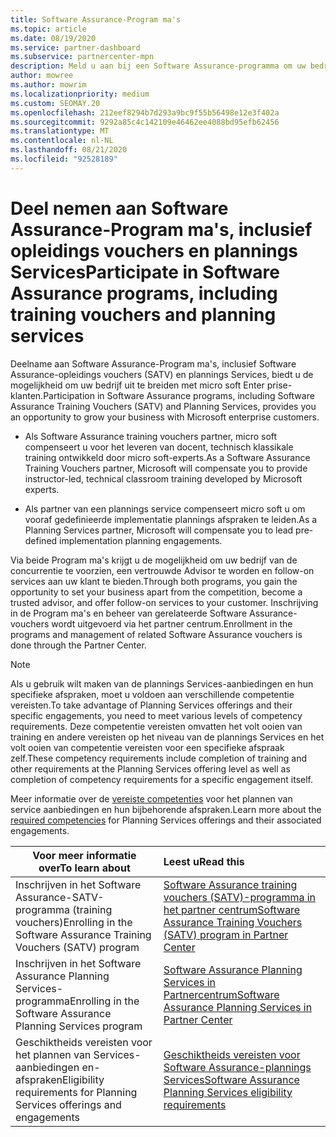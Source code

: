 ```yaml
---
title: Software Assurance-Program ma's
ms.topic: article
ms.date: 08/19/2020
ms.service: partner-dashboard
ms.subservice: partnercenter-mpn
description: Meld u aan bij een Software Assurance-programma om uw bedrijf te bouwen en te compenseren voor het leveren van training en het plannen van zakelijke klanten.
author: mowree
ms.author: mowrim
ms.localizationpriority: medium
ms.custom: SEOMAY.20
ms.openlocfilehash: 212eef8294b7d293a9bc9f55b56498e12e3f402a
ms.sourcegitcommit: 9292a85c4c142109e46462ee4088bd95efb62456
ms.translationtype: MT
ms.contentlocale: nl-NL
ms.lasthandoff: 08/21/2020
ms.locfileid: "92528189"
---
```

# <a name="participate-in-software-assurance-programs-including-training-vouchers-and-planning-services"></a><span data-ttu-id="2bc6c-103">Deel nemen aan Software Assurance-Program ma's, inclusief opleidings vouchers en plannings Services</span><span class="sxs-lookup"><span data-stu-id="2bc6c-103">Participate in Software Assurance programs, including training vouchers and planning services</span></span>

<span data-ttu-id="2bc6c-104">Deelname aan Software Assurance-Program ma's, inclusief Software Assurance-opleidings vouchers (SATV) en plannings Services, biedt u de mogelijkheid om uw bedrijf uit te breiden met micro soft Enter prise-klanten.</span><span class="sxs-lookup"><span data-stu-id="2bc6c-104">Participation in Software Assurance programs, including Software Assurance Training Vouchers (SATV) and Planning Services, provides you an opportunity to grow your business with Microsoft enterprise customers.</span></span> 

- <span data-ttu-id="2bc6c-105">Als Software Assurance training vouchers partner, micro soft compenseert u voor het leveren van docent, technisch klassikale training ontwikkeld door micro soft-experts.</span><span class="sxs-lookup"><span data-stu-id="2bc6c-105">As a Software Assurance Training Vouchers partner, Microsoft will compensate you to provide instructor-led, technical classroom training developed by Microsoft experts.</span></span> 

- <span data-ttu-id="2bc6c-106">Als partner van een plannings service compenseert micro soft u om vooraf gedefinieerde implementatie plannings afspraken te leiden.</span><span class="sxs-lookup"><span data-stu-id="2bc6c-106">As a Planning Services partner, Microsoft will compensate you to lead pre-defined implementation planning engagements.</span></span> 

<span data-ttu-id="2bc6c-107">Via beide Program ma's krijgt u de mogelijkheid om uw bedrijf van de concurrentie te voorzien, een vertrouwde Advisor te worden en follow-on services aan uw klant te bieden.</span><span class="sxs-lookup"><span data-stu-id="2bc6c-107">Through both programs, you gain the opportunity to set your business apart from the competition, become a trusted advisor, and offer follow-on services to your customer.</span></span> <span data-ttu-id="2bc6c-108">Inschrijving in de Program ma's en beheer van gerelateerde Software Assurance-vouchers wordt uitgevoerd via het partner centrum.</span><span class="sxs-lookup"><span data-stu-id="2bc6c-108">Enrollment in the programs and management of related Software Assurance vouchers is done through the Partner Center.</span></span>

> [!NOTE]
> <span data-ttu-id="2bc6c-109">Als u gebruik wilt maken van de plannings Services-aanbiedingen en hun specifieke afspraken, moet u voldoen aan verschillende competentie vereisten.</span><span class="sxs-lookup"><span data-stu-id="2bc6c-109">To take advantage of Planning Services offerings and their specific engagements, you need to meet various levels of competency requirements.</span></span> <span data-ttu-id="2bc6c-110">Deze competentie vereisten omvatten het volt ooien van training en andere vereisten op het niveau van de plannings Services en het volt ooien van competentie vereisten voor een specifieke afspraak zelf.</span><span class="sxs-lookup"><span data-stu-id="2bc6c-110">These competency requirements include completion of training and other requirements at the Planning Services offering level as well as completion of competency requirements for a specific engagement itself.</span></span>  
>
> <span data-ttu-id="2bc6c-111">Meer informatie over de [vereiste competenties](software-assurance-dps-requirements.md) voor het plannen van service aanbiedingen en hun bijbehorende afspraken.</span><span class="sxs-lookup"><span data-stu-id="2bc6c-111">Learn more about the [required competencies](software-assurance-dps-requirements.md) for Planning Services offerings and their associated engagements.</span></span>


|<span data-ttu-id="2bc6c-112">**Voor meer informatie over**</span><span class="sxs-lookup"><span data-stu-id="2bc6c-112">**To learn about**</span></span>   |<span data-ttu-id="2bc6c-113">**Leest u**</span><span class="sxs-lookup"><span data-stu-id="2bc6c-113">**Read this**</span></span>   |
|--------------------------|:------------------|
|<span data-ttu-id="2bc6c-114">Inschrijven in het Software Assurance-SATV-programma (training vouchers)</span><span class="sxs-lookup"><span data-stu-id="2bc6c-114">Enrolling in the Software Assurance Training Vouchers (SATV) program</span></span>  | [<span data-ttu-id="2bc6c-115">Software Assurance training vouchers (SATV)-programma in het partner centrum</span><span class="sxs-lookup"><span data-stu-id="2bc6c-115">Software Assurance Training Vouchers (SATV) program in Partner Center</span></span>](software-assurance-satv.md)|
|<span data-ttu-id="2bc6c-116">Inschrijven in het Software Assurance Planning Services-programma</span><span class="sxs-lookup"><span data-stu-id="2bc6c-116">Enrolling in the Software Assurance Planning Services program</span></span> | [<span data-ttu-id="2bc6c-117">Software Assurance Planning Services in Partnercentrum</span><span class="sxs-lookup"><span data-stu-id="2bc6c-117">Software Assurance Planning Services in Partner Center</span></span>](software-assurance-dps.md) |
|<span data-ttu-id="2bc6c-118">Geschiktheids vereisten voor het plannen van Services-aanbiedingen en-afspraken</span><span class="sxs-lookup"><span data-stu-id="2bc6c-118">Eligibility requirements for Planning Services offerings and engagements</span></span>  | [<span data-ttu-id="2bc6c-119">Geschiktheids vereisten voor Software Assurance-plannings Services</span><span class="sxs-lookup"><span data-stu-id="2bc6c-119">Software Assurance Planning Services eligibility requirements</span></span>](software-assurance-dps-requirements.md)  |